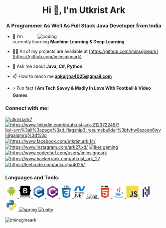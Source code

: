 <h1 align="center">Hi 👋, I'm Utkrist Ark</h1>
<h3 align="center">A Programmer As Well As Full Stack Java Developer from India</h3>
<img align="right" alt="coding" width="400" src = "https://media.tenor.com/-UygBh3nnfEAAAAC/coding.gif">

- 🌱 I’m currently learning **Machine Learning & Deep Learning**

- 👨‍💻 All of my projects are available at [https://github.com/iminsgineark](https://github.com/iminsgineark)

- 💬 Ask me about **Java, C#, Python**

- 📫 How to reach me **ankurjha4025@gmail.com**

- ⚡ Fun fact **I Am Tech Savvy & Madly In Love With Football & Video Games**

<h3 align="left">Connect with me:</h3>
<p align="left">
<a href="https://twitter.com/utkristark7" target="blank"><img align="center" src="https://raw.githubusercontent.com/rahuldkjain/github-profile-readme-generator/master/src/images/icons/Social/twitter.svg" alt="utkristark7" height="30" width="40" /></a>
<a href="https://linkedin.com/in/https://www.linkedin.com/in/utkrist-ark-212372249/?lipi=urn%3ali%3apage%3ad_flagship3_resumebuilder%3bfvhw8szeqn6wvh9galqmrq%3d%3d" target="blank"><img align="center" src="https://raw.githubusercontent.com/rahuldkjain/github-profile-readme-generator/master/src/images/icons/Social/linked-in-alt.svg" alt="https://www.linkedin.com/in/utkrist-ark-212372249/?lipi=urn%3ali%3apage%3ad_flagship3_resumebuilder%3bfvhw8szeqn6wvh9galqmrq%3d%3d" height="30" width="40" /></a>
<a href="https://fb.com/https://www.facebook.com/utkrist.ark.14/" target="blank"><img align="center" src="https://raw.githubusercontent.com/rahuldkjain/github-profile-readme-generator/master/src/images/icons/Social/facebook.svg" alt="https://www.facebook.com/utkrist.ark.14/" height="30" width="40" /></a>
<a href="https://instagram.com/https://www.instagram.com/ark27.xd/" target="blank"><img align="center" src="https://raw.githubusercontent.com/rahuldkjain/github-profile-readme-generator/master/src/images/icons/Social/instagram.svg" alt="https://www.instagram.com/ark27.xd/" height="30" width="40" /></a>
<a href="https://www.youtube.com/c/iker gaming" target="blank"><img align="center" src="https://raw.githubusercontent.com/rahuldkjain/github-profile-readme-generator/master/src/images/icons/Social/youtube.svg" alt="iker gaming" height="30" width="40" /></a>
<a href="https://www.codechef.com/users/https://www.codechef.com/users/iminsigneark" target="blank"><img align="center" src="https://cdn.jsdelivr.net/npm/simple-icons@3.1.0/icons/codechef.svg" alt="https://www.codechef.com/users/iminsigneark" height="30" width="40" /></a>
<a href="https://www.hackerrank.com/https://www.hackerrank.com/utkrist_ark_27" target="blank"><img align="center" src="https://raw.githubusercontent.com/rahuldkjain/github-profile-readme-generator/master/src/images/icons/Social/hackerrank.svg" alt="https://www.hackerrank.com/utkrist_ark_27" height="30" width="40" /></a>
<a href="https://www.leetcode.com/https://leetcode.com/ankurjha4025/" target="blank"><img align="center" src="https://raw.githubusercontent.com/rahuldkjain/github-profile-readme-generator/master/src/images/icons/Social/leet-code.svg" alt="https://leetcode.com/ankurjha4025/" height="30" width="40" /></a>
</p>

<h3 align="left">Languages and Tools:</h3>
<p align="left"> <a href="https://developer.android.com" target="_blank" rel="noreferrer"> <img src="https://raw.githubusercontent.com/devicons/devicon/master/icons/android/android-original-wordmark.svg" alt="android" width="40" height="40"/> </a> <a href="https://getbootstrap.com" target="_blank" rel="noreferrer"> <img src="https://raw.githubusercontent.com/devicons/devicon/master/icons/bootstrap/bootstrap-plain-wordmark.svg" alt="bootstrap" width="40" height="40"/> </a> <a href="https://www.cprogramming.com/" target="_blank" rel="noreferrer"> <img src="https://raw.githubusercontent.com/devicons/devicon/master/icons/c/c-original.svg" alt="c" width="40" height="40"/> </a> <a href="https://www.w3schools.com/cs/" target="_blank" rel="noreferrer"> <img src="https://raw.githubusercontent.com/devicons/devicon/master/icons/csharp/csharp-original.svg" alt="csharp" width="40" height="40"/> </a> <a href="https://www.w3schools.com/css/" target="_blank" rel="noreferrer"> <img src="https://raw.githubusercontent.com/devicons/devicon/master/icons/css3/css3-original-wordmark.svg" alt="css3" width="40" height="40"/> </a> <a href="https://dotnet.microsoft.com/" target="_blank" rel="noreferrer"> <img src="https://raw.githubusercontent.com/devicons/devicon/master/icons/dot-net/dot-net-original-wordmark.svg" alt="dotnet" width="40" height="40"/> </a> <a href="https://git-scm.com/" target="_blank" rel="noreferrer"> <img src="https://www.vectorlogo.zone/logos/git-scm/git-scm-icon.svg" alt="git" width="40" height="40"/> </a> <a href="https://www.w3.org/html/" target="_blank" rel="noreferrer"> <img src="https://raw.githubusercontent.com/devicons/devicon/master/icons/html5/html5-original-wordmark.svg" alt="html5" width="40" height="40"/> </a> <a href="https://www.java.com" target="_blank" rel="noreferrer"> <img src="https://raw.githubusercontent.com/devicons/devicon/master/icons/java/java-original.svg" alt="java" width="40" height="40"/> </a> <a href="https://developer.mozilla.org/en-US/docs/Web/JavaScript" target="_blank" rel="noreferrer"> <img src="https://raw.githubusercontent.com/devicons/devicon/master/icons/javascript/javascript-original.svg" alt="javascript" width="40" height="40"/> </a> <a href="https://pandas.pydata.org/" target="_blank" rel="noreferrer"> <img src="https://raw.githubusercontent.com/devicons/devicon/2ae2a900d2f041da66e950e4d48052658d850630/icons/pandas/pandas-original.svg" alt="pandas" width="40" height="40"/> </a> <a href="https://www.python.org" target="_blank" rel="noreferrer"> <img src="https://raw.githubusercontent.com/devicons/devicon/master/icons/python/python-original.svg" alt="python" width="40" height="40"/> </a> <a href="https://spring.io/" target="_blank" rel="noreferrer"> <img src="https://www.vectorlogo.zone/logos/springio/springio-icon.svg" alt="spring" width="40" height="40"/> </a> <a href="https://unity.com/" target="_blank" rel="noreferrer"> <img src="https://www.vectorlogo.zone/logos/unity3d/unity3d-icon.svg" alt="unity" width="40" height="40"/> </a> </p>

<p><img align="center" src="https://github-readme-stats.vercel.app/api/top-langs?username=iminsgineark&show_icons=true&locale=en&layout=compact" alt="iminsgineark" /></p>
